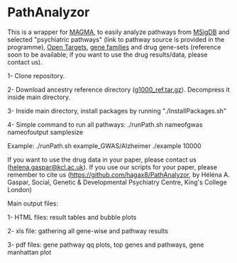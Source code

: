 # PathAnalyzor

This is a wrapper for [MAGMA](https://ctg.cncr.nl/software/magma), to easily analyze pathways from [MSigDB](http://software.broadinstitute.org/gsea/msigdb) and selected "psychiatric pathways" (link to pathway source is provided in the programme), [Open Targets](https://www.opentargets.org/), [gene families](https://www.genenames.org/) and drug gene-sets (reference soon to be available; if you want to use the drug results/data, please contact us).

1- Clone repository.

2- Download ancestry reference directory ([g1000_ref.tar.gz](https://drive.google.com/file/d/1jEJsH1vRnaNlkvCJ504FMBFXdHeA6BBl/view?usp=sharing)). Decompress it inside main directory.

3- Inside main directory, install packages by running "./InstallPackages.sh"

4- Simple command to run all pathways: ./runPath.sh nameofgwas nameofoutput samplesize

Example:
./runPath.sh example_GWAS/Alzheimer ./example 10000

If you want to use the drug data in your paper, please contact us (helena.gaspar@kcl.ac.uk).
If you use our scripts for your paper, please remember to cite us (https://github.com/hagax8/PathAnalyzor, by Héléna A. Gaspar, Social, Genetic & Developmental Psychiatry Centre, King's College London)


Main output files:

1- HTML files: result tables and bubble plots

2- xls file: gathering all gene-wise and pathway results

3- pdf files: gene pathway qq plots, top genes and pathways, gene manhattan plot


